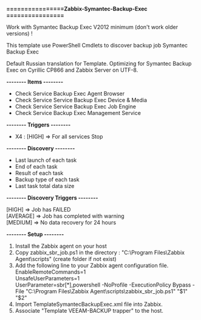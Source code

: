 **================Zabbix-Symantec-Backup-Exec ================**

Work with Symantec Backup Exec V2012 minimum (don't work older versions) !

This template use PowerShell Cmdlets to discover backup job Symantec Backup Exec

Default Russian translation for Template.
Optimizing for Symantec Backup Exec on Cyrillic CP866 and Zabbix Server on UTF-8.

**-------- Items --------**

  - Check Service Backup Exec Agent Browser
  - Check Service Service Backup Exec Device & Media
  - Check Service	Service Backup Exec Job Engine
  - Check Service Backup Exec Management Service

**-------- Triggers --------**

  - X4 : [HIGH] => For all services Stop

**-------- Discovery --------**

  - Last launch of each task
  - End of each task
  - Result of each task
  - Backup type of each task
  - Last task total data size

**-------- Discovery Triggers --------**

[HIGH] => Job has FAILED <br>
[AVERAGE] => Job has completed with warning<br>
[MEDIUM] => No data recovery for 24 hours<br>


**-------- Setup --------**

1. Install the Zabbix agent on your host
2. Copy zabbix_sbr_job.ps1 in the directory : "C:\Program Files\Zabbix Agent\scripts" (create folder if not exist)
3. Add the following line to your Zabbix agent configuration file.<br>
EnableRemoteCommands=1 <br>
UnsafeUserParameters=1 <br>
UserParameter=sbr[*],powershell -NoProfile -ExecutionPolicy Bypass -File "C:\Program Files\Zabbix Agent\scripts\zabbix_sbr_job.ps1" "$1" "$2"
4. Import TemplateSymantecBackupExec.xml file into Zabbix.
5. Associate "Template VEEAM-BACKUP trapper" to the host.
